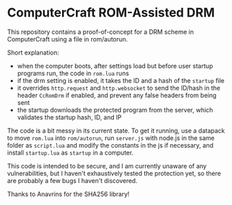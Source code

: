 # ComputerCraft ROM-Assisted DRM
This repository contains a proof-of-concept for a DRM scheme in ComputerCraft using a file in rom/autorun. 

Short explanation:
- when the computer boots, after settings load but before user startup programs run, the code in `rom.lua` runs
- if the drm setting is enabled, it takes the ID and a hash of the `startup` file
- it overrides `http.request` and `http.websocket` to send the ID/hash in the header `CcRomDrm` if enabled, and prevent any false headers from being sent
- the startup downloads the protected program from the server, which validates the startup hash, ID, and IP

The code is a bit messy in its current state. To get it running, use a datapack to move `rom.lua` into `rom/autorun`, run `server.js` with node.js in the same folder as `script.lua` and modify the constants in the js if necessary, and install `startup.lua` as `startup` in a computer.

This code is intended to be secure, and I am currently unaware of any vulnerabilities, but I haven't exhaustively tested the protection yet, so there are probably a few bugs I haven't discovered.

Thanks to Anavrins for the SHA256 library!